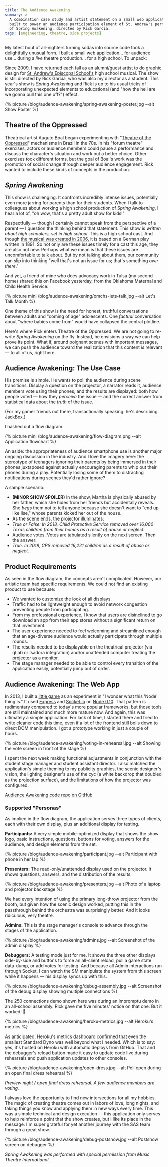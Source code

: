 ```yaml
---
title: The Audience Awakening
summary: >
  A combination case study and artist statement on a small web application I
  built to power an audience participation element of St. Andrew's performance
  of Spring Awakening, directed by Rick Garcia.
tags: [engineering, theatre, side projects]
---
```


My latest bout of all-nighters turning sodas into source code took a
delightfully unusual form. I built a small web application... for audience
use... during a *live* theatre production... for a high school. To unpack:

Since 2009, I have returned each fall as an alumni/guest artist to do graphic
design for [St. Andrew's Episcopal School's](https://www.sasaustin.org/) high
school musical. The show is still directed by Rick Garcia, who was also my
director as a student. This year's show is *Spring Awakening* and Rick is up to
his usual tricks of incorporating unexpected elements to educational (and "how
the hell are we gonna pull this one off?") effect.

{% picture /blog/audence-awakening/spring-awakening-poster.jpg --alt Show Poster %}

## Theatre of the Oppressed

Theatrical artist Auguto Boal began experimenting with
"[Theatre of the Oppressed](https://en.wikipedia.org/wiki/Theatre_of_the_Oppressed)"
mechanisms in Brazil in the 70s. In his "forum theatre" exercises, actors or
audience members could pause a performance and discuss the character's situation
and work out a better choice. Other exercises took different forms, but the goal
of Boal's work was the promotion of social change through deeper audience
engagement. Rick wanted to include these kinds of concepts in the production.

## *Spring Awakening*

This show is challenging. It confronts incredibly intense issues, potentially
even more jarring for parents than for their students. When I talk to colleagues
about working a high school production of *Spring Awakening*, I hear a lot of,
"oh wow, that's a pretty adult show for kids!"

Respectfully — though I certainly cannot speak from the perspective of a parent
— I question the thinking behind that statement. This show is *written about
high schoolers, set in high school*. This is a high school cast. And though
[the musical was created in 2006](https://en.wikipedia.org/wiki/Spring_Awakening_(musical)),
it is based on a German play written in 1891. So not only are these issues
timely for a cast this age, they are also not new. Perhaps what we  mean is that
these issues are uncomfortable to talk about. But by not talking about them, our
community can slip into thinking "well that's not an issue for us; that's
something *over there*."

And yet, a friend of mine who does advocacy work in Tulsa (my second home)
shared this on Facebook yesterday, from the Oklahoma Maternal and Child Health
Service:

{% picture mini /blog/audence-awakening/omchs-lets-talk.jpg --alt Let's Talk Month %}

One theme of this show is the need for honest, truthful conversations between
adults and "coming of age" adolescents. One *factual* conversation about "where
babies come from" would have collapsed the central plotline.

Here's where Rick enters Theatre of the Oppressed. We are not going to re-write
*Spring Awakening* on the fly. Instead, he envisions a way we can help prove its
point. What if, around poignant scenes with important messages, we can push the
audience toward the realization that this content *is* relevant — to all of us,
right here.

## Audience Awakening: The Use Case

His premise is simple. He wants to poll the audience during scene transitions.
Display a question on the projector, a narrator reads it, audience members vote
using their phones, and the results are displayed: both how people voted — how
they *perceive* the issue — and the correct answer from statistical data about
the *truth* of the issue.

(For my gamer friends out there, transactionally speaking: he's describing
[JackBox](https://jackboxgames.com).)

I hashed out a flow diagram.

{% picture mini /blog/audence-awakening/flow-diagram.png --alt Application flowchart %}

An aside: the appropriateness of audience smartphone use is another major
ongoing discussion in the industry. And I love the imagery here: the stereotype
of teenagers ignoring their parents by being immersed in their phones juxtaposed
against actually encouraging parents to whip out their phones during a play.
Potentially losing some of them to distracting notifications during scenes
they'd rather ignore?

A sample scenario:

- **(MINOR SHOW SPOILER)** In the show, Martha is physically abused by her
  father, which she hides from her friends but accidentally reveals. She *begs*
  them not to tell anyone because she doesn't want to "end up like Ilse," whose
  parents kicked her out of the house.
- As the scene ends, the projector illuminates:
- *True or False: In 2018, Child Protective Service removed over 16,000 Texas
  children from their homes as a result of abuse or neglect.*
- Audience votes. Votes are tabulated silently on the next screen. Then the answer:
- *True. In 2018, CPS removed 16,221 children as a result of abuse or neglect.*

## Product Requirements

As seen in the flow diagram, the concepts aren't complicated. However, our
artistic team had specific requirements. We could not find an existing product
to use because:

- We wanted to customize the look of all displays.
- Traffic had to be lightweight enough to avoid network congestion preventing
  people from participating.
- From my professional experience, I know that users are disinclined to go
  download an app from their app stores without a significant return on that
  investment.
- The user experience needed to feel welcoming and streamlined enough that an
  age-diverse audience would actually participate through multiple rounds.
- The results needed to be displayable on the theatrical projector (via qLab or
  Isadora integration) and/or unattended computer treating the projector as a
  monitor.
- The stage manager needed to be able to control every transition of the
  application easily, potentially jump out of order.

## Audience Awakening: The Web App

In 2013, I built a [little game](https://tsmith512.github.io/scrummy/) as an
experiment in "I wonder what this 'Node' thing is." It used
[Express](https://expressjs.com/) and [Socket.io](https://socket.io/) on
[Node 0.10](https://nodejs.org/en/). That pattern is rudimentary compared to
today's more popular frameworks, but those tools are still maintained and much
more mature now. And again, this was ultimately a simple application. For lack
of time, I started there and tried to write cleaner code this time, even if a
lot of the frontend still boils down to direct DOM manipulation. I got a
prototype working in just a couple of hours.

{% picture /blog/audence-awakening/voting-in-rehearsal.jpg --alt Showing the vote screen in front of the stage %}

I spent the next week making functional adjustments in conjunction with the
student stage manager and student assistant director. I also matched the
application's simple theming to my publicity graphics, the scenic designer's
vision, the lighting designer's use of the cyc (a white backdrop that doubled as
the projection surface), and the limitations of how the projector was
configured.

[Audience Awakening code repo on GitHub](https://github.com/tsmith512/audience-awakening)

### Supported "Personas"

As implied in the flow diagram, the application serves three types of clients,
each with their own display, plus an additional display for testing.

**Participants:** A very simple mobile-optimized display that shows the show
logo, basic instructions, questions, buttons for voting, answers for the
audience, and design elements from the set.

{% picture /blog/audence-awakening/participant.jpg --alt Participant with phone in her lap %}

**Presenters:** The read-only/unattended display used on the projector. It
shows questions, answers, and the distribution of the results.

{% picture /blog/audence-awakening/presenters.jpg --alt Photo of a laptop and projector backstage %}

We had every intention of using the primary long-throw projector from the booth,
but given how the scenic design worked, putting this in the passthrough behind
the orchestra was surprisingly better. And it looks ridiculous, very theatre.

**Admins:** This is the stage manager's console to advance through the stages of
the application.

{% picture /blog/audence-awakening/admins.jpg --alt Screenshot of the admin display %}

**Debuggers:** A testing mode just for me. It shows the three other displays
side-by-side and buttons to force an all-client reload, pull a game state
data-dump, or add votes for testing. And because all Admin interactions run
through Socket, I can watch the SM manipulate the system from this screen while
it happens — his display syncs up with this.

{% picture /blog/audence-awakening/debug-assembly.jpg --alt Screenshot of the debug display showing multiple connections %}

The 250 connections demo shown here was during an impromptu demo in an
all-school assembly. Rick gave me five minutes' notice on that one. But it
worked! 🎉

{% picture /blog/audence-awakening/heroku-metrics.jpg --alt Heroku's metrics %}

As anticipated, Heroku's metrics dashboard confirmed that even the smallest
Standard Dyno was well beyond what I needed. Which is to say: yes, it's hosted
on Heroku with automatic deploys from GitHub. That and the debugger's reload
button made it easy to update code live during rehearsals and push application
updates to other consoles.

{% picture /blog/audence-awakening/open-dress.jpg --alt Poll open during an open final dress rehearsal %}

*Preview night / open final dress rehearsal. A few audience members are voting.*

I always love the opportunity to find new intersections for all my hobbies. The
magic of creating theatre comes out in labors of love, long nights, and taking
things you know and applying them in new ways every time. This was a simple
technical and design execution — this application only serves to help reinforce
a point that the show creates, but I like its place in the message. I'm super
grateful for yet another journey with the SAS team through a great show.

{% picture /blog/audence-awakening/debug-postshow.jpg --alt Postshow screen on debugger %}

*Spring Awakening was performed with special permission from Music Theatre International.*
